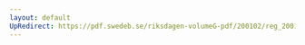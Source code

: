 ```yaml
---
layout: default
UpRedirect: https://pdf.swedeb.se/riksdagen-volumeG-pdf/200102/reg_200102/reg_200102_0080.pdf
---
```

